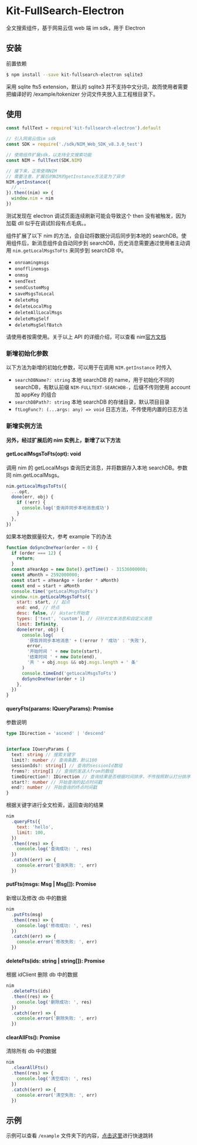 # Kit-FullSearch-Electron

全文搜索组件，基于网易云信 web 端 im sdk，用于 Electron

## 安装

前置依赖

```bash
$ npm install --save kit-fullsearch-electron sqlite3
```

采用 sqlite fts5 extension，默认的 sqlite3 并不支持中文分词，故而使用者需要把编译好的 /example/tokenizer 分词文件夹放入主工程根目录下。

## 使用

```js
const fullText = require('kit-fullsearch-electron').default

// 引入网易云信im sdk
const SDK = require('./sdk/NIM_Web_SDK_v8.3.0_test')

// 使用组件扩展sdk，以支持全文搜索功能
const NIM = fullText(SDK.NIM)

// 接下来，正常使用NIM
// 需要注意，扩展后的NIM的getInstance方法变为了异步
NIM.getInstance({
  // ...
}).then((nim) => {
  window.nim = nim
})
```

测试发现在 electron 调试页面连续刷新可能会导致这个 then 没有被触发，因为加载 dll 似乎在调试阶段有点毛病。。

组件扩展了以下 nim 的方法，会自动将数据分词后同步到本地的 searchDB。使用组件后，新消息组件会自动同步到 searchDB，历史消息需要通过使用者主动调用 `nim.getLocalMsgsToFts` 来同步到 searchDB 中。

- `onroamingmsgs`
- `onofflinemsgs`
- `onmsg`
- `sendText`
- `sendCustomMsg`
- `saveMsgsToLocal`
- `deleteMsg`
- `deleteLocalMsg`
- `deleteAllLocalMsgs`
- `deleteMsgSelf`
- `deleteMsgSelfBatch`

请使用者按需使用。关于以上 API 的详细介绍，可以查看 nim[官方文档](https://dev.yunxin.163.com/docs/interface/%E5%8D%B3%E6%97%B6%E9%80%9A%E8%AE%AFWeb%E7%AB%AF/NIMSDK-Web/NIM.html)

### 新增初始化参数

以下方法为新增的初始化参数，可以用于在调用 `NIM.getInstance` 时传入

- `searchDBName?: string` 本地 searchDB 的 name，用于初始化不同的 searchDB，有默认前缀 `NIM-FULLTEXT-SEARCHDB-`，后缀不传则使用 account 加 appKey 的组合
- `searchDBPath?: string` 本地 searchDB 的存储目录，默认项目目录
- `ftLogFunc?: (...args: any) => void` 日志方法，不传使用内置的日志方法

### 新增实例方法

**另外，经过扩展后的 nim 实例上，新增了以下方法**

#### getLocalMsgsToFts(opt): void

调用 nim 的 getLocalMsgs 查询历史消息，并将数据存入本地 searchDB。参数同 nim.getLocalMsgs。

```js
nim.getLocalMsgsToFts({
  ...opt,
  done(err, obj) {
    if (!err) {
      console.log('查询并同步本地消息成功')
    }
  },
})
```

如果本地数据量较大，参考 example 下的办法

```js
function doSyncOneYear(order = 0) {
  if (order === 12) {
    return;
  }
  const aYearAgo = new Date().getTime() - 31536000000;
  const aMonth = 2592000000;
  const start = aYearAgo + (order * aMonth)
  const end = start + aMonth
  console.time('getLocalMsgsToFts')
  window.nim.getLocalMsgsToFts({
    start: start, // 起点
    end: end, // 终点
    desc: false, // 从start开始查
    types: ['text', 'custom'], // 只针对文本消息和自定义消息
    limit: Infinity,
    done(error, obj) {
      console.log(
        '获取并同步本地消息' + (!error ? '成功' : '失败'),
        error,
        '开始时间 ' + new Date(start),
        '结束时间 ' + new Date(end),
        '共 ' + obj.msgs && obj.msgs.length + ' 条'
      )
      console.timeEnd('getLocalMsgsToFts')
      doSyncOneYear(order + 1)
    },
  })
}
```

#### queryFts(params: IQueryParams): Promise<any>

参数说明

```typescript
type IDirection = 'ascend' | 'descend'


interface IQueryParams {
  text: string // 搜索关键字
  limit?: number // 查询条数，默认100
  sessionIds?: string[] // 查询的sessionId数组
  froms?: string[] // 查询的发送人from的数组
  timeDirection?: IDirection // 查询结果是否根据时间排序，不传按照默认打分排序
  start?: number // 开始查询的起点时间戳
  end?: number // 开始查询的终点时间戳
}
```

根据关键字进行全文检索，返回查询的结果

```js
nim
  .queryFts({
    text: 'hello',
    limit: 100,
  })
  .then((res) => {
    console.log('查询成功: ', res)
  })
  .catch((err) => {
    console.error('查询失败: ', err)
  })
```

#### putFts(msgs: Msg | Msg[]): Promise<void>

新增以及修改 db 中的数据

```js
nim
  .putFts(msg)
  .then((res) => {
    console.log('修改成功: ', res)
  })
  .catch((err) => {
    console.error('修改失败: ', err)
  })
```

#### deleteFts(ids: string | string[]): Promise<void>

根据 idClient 删除 db 中的数据

```js
nim
  .deleteFts(ids)
  .then((res) => {
    console.log('删除成功: ', res)
  })
  .catch((err) => {
    console.error('删除失败: ', err)
  })
```

#### clearAllFts(): Promise<void>

清除所有 db 中的数据

```js
nim
  .clearAllFts()
  .then((res) => {
    console.log('清空成功: ', res)
  })
  .catch((err) => {
    console.error('清空失败: ', err)
  })
```

## 示例

示例可以查看 `/example` 文件夹下的内容，[点击这里](example/README.md)进行快速跳转
